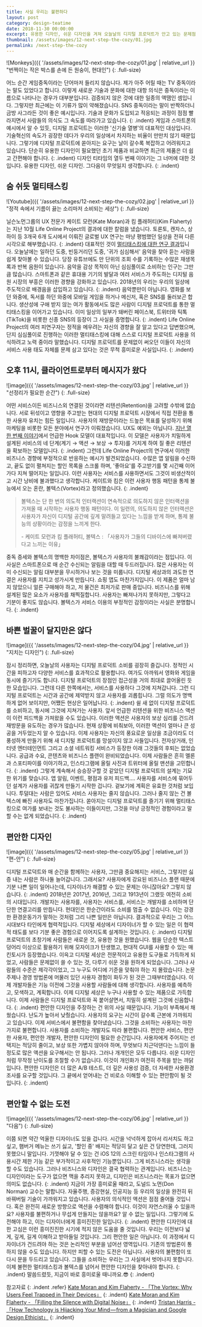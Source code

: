 ```yaml
---
title: 사실 우리는 불편하다
layout: post
category: design-teatime
date: 2018-11-30 00:00:00
excerpt: 유용한 디자인, 쉬운 디자인을 겨쳐 오늘날의 디지털 프로덕트가 안고 있는 문제점을 편안한 디자인이 해결책이 됩니다.
thumbnail: /assets/images/12-next-step-the-cozy/01.jpg
permalink: /next-step-the-cozy
---
```


![Monkeys]({{ '/assets/images/12-next-step-the-cozy/01.jpg' | relative_url }} "번쩍이는 작은 박스를 손에 든 원숭이, 현대인")
{: .full-size}

어느 순간 게임중독이라는 단어마저 들리지 않습니다. 제가 아주 어릴 때는 TV 중독이라는 말도 있었다고 합니다. 이렇게 새로운 기술과 문화에 대한 대항 의식은 중독이라는 이름으로 나타나는 경우가 대부분입니다. 검증되지 않은 것에 대한 일종의 액땜인 셈입니다. 그렇지만 최근에는 이 기류가 많이 약해졌습니다. SNS 중독이라는 말이 반짝하더니 금방 사그라든 것이 좋은 예시입니다. 기술과 문화가 도입되고 적응되는 과정이 점점 빨라지면서 사람들의 의식도 그 속도를 따라가고 있습니다.
{: .indent}
게임과 스마트폰의 예시에서 알 수 있듯, 디지털 프로덕트는 이러한 '신기술 열병'의 대표적인 대상입니다. 기술혁신의 속도가 굉장한 데다가 우리의 일상에서 차지하는 비율이 만만치 않기 때문입니다. 그렇기에 디지털 프로덕트에 쏟아지는 요구는 날이 갈수록 복잡하고 어려워지고 있습니다. 단순히 유용한 디자인이 필요했던 초기 제품과 비교하면 최근의 제품은 더 쉽고 간편해야 합니다.
{: .indent}
디자인 티타임의 열두 번째 이야기는 그 너머에 대한 것입니다. 유용한 디자인, 쉬운 디자인. 그다음이 무엇일지 생각합니다.
{: .indent}

## 숨 쉬듯 멀티태스킹

![Youtube]({{ '/assets/images/12-next-step-the-cozy/02.jpg' | relative_url }} "정적 속에서 기름이 끓는 소리마저 소비되는 세상")
{: .full-size}

닐슨노먼그룹의 UX 전문가 케이트 모런(Kate Moran)과 킴 플래허티(Kim Flaherty)는 지난 10월 Life Online Project의 결과에 대한 칼럼을 냈습니다. 토론토, 캔자스, 상하이 등 3개국 6개 도시에서 이뤄진 글로벌 UX 연구는 마냥 평범했던 일상을 전혀 다른 시각으로 해부했습니다.
{: .indent}
대표적인 것이 [멀티태스킹에 대한 연구 결과](https://www.nngroup.com/articles/filling-silence-digital-noise/)입니다. 오늘날에는 일하던 도중, 빈둥거리던 도중, '귀가 심심해서' 음악을 찾아 듣는 사람을 쉽게 찾아볼 수 있습니다. 당장 유튜브에도 만 단위의 조회 수를 기록하는 수많은 재생목록과 반복 음원이 있습니다. 음악을 감상 목적이 아닌 심심풀이로 소비하는 인구는 그만큼 많습니다. 스마트폰과 같은 휴대용 기기의 발달과 여러 서비스가 주도하는 디지털 음원 시장의 부흥은 이러한 경향을 강화하고 있습니다. 2018년의 우리는 우리의 일상에 주도적으로 배경음을 삽입하고 있습니다.
{: .indent}
음악뿐만이 아닙니다. 영화를 보던 와중에, 독서를 하던 와중에 모바일 게임을 하거나 메신저, 혹은 SNS를 둘러보곤 합니다. 생산성에 구애 받지 않는 여가 활동에서도 많은 사람이 디지털 프로덕트를 통한 멀티태스킹을 이어가고 있습니다. 이미 일상의 일부가 돼버린 페이스북, 트위터와 틱톡(TikTok)을 비롯한 신종 SNS의 등장이 그 사실을 증명합니다.
{: .indent}
Life Online Project의 여러 피연구자는 정적을 메우려는 자신의 경향을 잘 알고 있다고 답변했으며, 단지 심심풀이로 진행하는 이러한 멀티태스킹에 대해 스스로 디지털 프로덕트 사용을 의식하려고 노력 중이라 말했습니다. 디지털 프로덕트를 문제없이 써오던 이들이 자신의 서비스 사용 태도 자체를 문제 삼고 있다는 것은 무척 흥미로운 사실입니다.
{: .indent}

## 오후 11시, 클라이언트로부터 메시지가 왔다

![image]({{ '/assets/images/12-next-step-the-cozy/03.jpg' | relative_url }} "선정리가 필요한 순간")
{: .full-size}

어떤 서비스이든 비즈니스외 연결된 것이라면 리텐션(Retention)을 고려할 수밖에 없습니다. 서로 뒤섞이고 영향을 주고받는 현대의 디지털 프로덕트 시장에서 직접 전환을 통한 사용자 유치는 힘든 일입니다. 사용자의 재방문이라는 드높은 목표를 달성하기 위해 마케팅을 비롯한 모든 분야에서 연구가 이뤄졌습니다. UX도 예외는 아닙니다. [지난 열한 번째 이야기](https://dewberry9.github.io/talk-with-microcopy)에서 언급한 Hook 모델이 대표적입니다. 이 모델은 사용자가 치밀하게 설계된 서비스의 네 단계(계기 → 액션 → 보상 → 투자)를 거치게 하여 질 좋은 리텐션을 확보하는 모델입니다.
{: .indent}
그런데 Life Online Project의 연구에서 이러한 비즈니스 경향에 부정적으로 반응하는 예시가 발견되었습니다. 수많은 앱 알림을 수신하고, 끝도 없이 펼쳐지는 할인 목록을 스크롤 하며, '좋아요'를 주고받기를 몇 시간째 이어가다 지쳐 떨어지는 일입니다. 이런 사용자는 서비스를 사용하면서도 그것이 비생산적이고 시간 낭비에 불과했다고 생각합니다. 케이트와 킴은 이런 사용자 행동 패턴을 통제 불능에서 오는 혼란, 볼텍스(Vortex)라고 정의했습니다.
{: .indent}

> 볼텍스는 단 한 번의 의도적 인터랙션이 연속적으로 의도하지 않은 인터랙션을 가져올 때 시작하는 사용자 행동 패턴이다. 이 일련의, 의도하지 않은 인터랙션은 사용자가 자신이 디지털 공간에 깊게 말려들고 있다는 느낌을 받게 하며, 통제 불능의 상황이라는 감정을 느끼게 한다.
>
> -&nbsp;케이트 모런과 킴 플래허티, 볼텍스 : 「사용자가 그들의 디바이스에 빠져버렸다고 느끼는 이유」

중독 증세와 볼텍스의 명백한 차이점은, 볼텍스가 사용자의 불쾌감이라는 점입니다. 이 사실은 스마트폰으로 매 순간 수신되는 알림을 대할 때 두드러집니다. 많은 사용자는 이미 수신되는 알림 대부분을 무시하거나 보는 것을 미룹니다. 디지털 세상과의 과도한 연결은 사용자를 지치고 성가시게 만듭니다. 쇼핑 앱도 마찬가지입니다. 이 제품은 얼마 남지 않았으니 얼른 구매해야 하고, 저 물건은 최저가로 판매 중입니다. 비즈니스를 위해 설계된 많은 요소가 사용자를 채찍질합니다. 사용자는 빠져나가지 못하지만, 그렇다고 기분이 좋지도 않습니다. 볼텍스가 서비스 이용의 부정적인 감정이라는 사실은 분명합니다.
{: .indent}

## 바쁜 벌꿀이 달지만은 않다

![image]({{ '/assets/images/12-next-step-the-cozy/04.jpg' | relative_url }} "지치는 디자인")
{: .full-size}

잠시 정리하면, 오늘날의 사용자는 디지털 프로덕트 소비를 굉장히 즐깁니다. 정적인 시간을 피하고자 다양한 서비스를 효과적으로 활용합니다. 여가도 아까워서 영화와 게임을 동시에 즐기기도 합니다. 디지털 프로덕트의 장점인 접근성을 거의 최대로 끌어올린 듯한 모습입니다. 그런데 다른 한쪽에서는, 서비스를 사용하다 그것에 지쳐갑니다. 그런 디지털 프로덕트는 시간과 공간에 제약받지 않고 사용자를 괴롭힙니다. 그럴 의도가 명백하게 없어 보이지만, 어쨌든 현상은 일어납니다.
{: .indent}
쉴 새 없이 디지털 프로덕트를 소비하고, 동시에 그것에 지쳐가는 사용자. 앞서 언급한 리텐션을 위한 비즈니스 액션이 이런 피드백을 가져왔을 수도 있습니다. 이러한 액션은 사용자의 보상 심리를 건드려 재방문을 유도하는 경우가 많습니다. 현재 상황에 비춰보아, 이러한 액션이 얼마나 큰 성공을 거두었는지 알 수 있습니다. 이제 사용자는 자신의 풍요로운 일상을 조금이라도 더 풍성하게 만들기 위해 새 디지털 프로덕트를 망설이지 않고 사들입니다. 전자상거래, 인터넷 엔터테인먼트 그리고 소셜 네트워킹 서비스가 등장한 이래 그것들의 후퇴는 없었습니다. 공급과 수요, 콘텐츠와 비즈니스 플랜이 완비되었습니다. 이제 사람들은 흔히 멜론과 스포티파이를 이야기하고, 인스타그램에 올릴 사진과 트위터에 올릴 맨션을 고민합니다.
{: .indent}
그렇게 계속해서 승승장구할 것 같았던 디지털 프로덕트의 설계는 기묘한 위기를 맞습니다. 앱 알림, 이벤트, 평점과 유저 피드백…. 사용자를 서비스에 묶어두던 설계가 사용자를 귀찮게 만들기 시작한 겁니다. 겉보기에 계획은 유효한 것처럼 보입니다. 투덜대는 사람은 있어도 서비스 사용자는 줄지 않습니다. 그러나 줄지 않는 건 볼텍스에 빠진 사용자도 마찬가집니다. 쏟아지는 디지털 프로덕트를 즐기기 위해 멀티태스킹으로 여가를 보내는 것도 불사하는 이들이지만, 그것을 마냥 긍정적인 경험이라고 말할 수는 없게 되었습니다.
{: .indent}

## 편안한 디자인

![image]({{ '/assets/images/12-next-step-the-cozy/05.jpg' | relative_url }} "편-안")
{: .full-size}

디지털 프로덕트와 매 순간을 함께하는 사용자, 그만큼 중요해지는 서비스, 그렇지만 싫증 내는 사람은 하나둘 늘어갑니다. 그래서요? 사용자에게 강요된 비즈니스 플랜 때문에 기분 나쁜 일이 일어나는데, 디자이너가 해결할 수 있는 문제는 아니잖아요? 그렇지 않습니다.
{: .indent}
2018년은 2017년, 2016년, 그리고 1913년이 그랬듯 여전히 소비의 시대입니다. 개발자는 사용자를, 사용자는 서비스를, 서비스는 개발자를 소비하며 단단한 연결고리를 만듭니다. 현대인은 한순간이라도 소비를 멈출 수 없습니다. 이는 강경한 환경운동가가 말하는 것처럼 그리 나쁜 일만은 아닙니다. 결과적으로 우리는 그 어느 시대보다 타인에게 협력적입니다. 디지털 세상에서 디자이너가 할 수 있는 일은 이 협력적 태도를 보다 기분 좋은 경험으로 이어지도록 설계하는 것입니다.
{: .indent}
디지털 프로덕트의 초창기에 사람들은 새로운 것, 유용한 것을 원했습니다. 웹을 단순한 텍스트 덩어리 이상으로 활용하기 위해 모자이크가 탄생했고, 현대적 GUI를 사용할 수 있는 매킨토시가 등장했습니다. 이윽고 디지털 세상은 전문적이고 유용한 도구들로 가득하게 되었고, 사람들은 문제없이 쓸 수 있는 것, 다루기 쉬운 것을 원하게 되었습니다. 그러나 사람들의 수준은 제각각이었고, 그 누구도 어디에 기준을 맞춰야 하는 지 몰랐습니다. 논문 주제나 경영 방법론에 머물러 있던 사용자 경험이 화두가 된 것은 그때부터였습니다. 이제 개발자들은 기능 이전에 그것을 사용할 사람들에 대해 생각합니다. 사용자를 예측하고, 모색하고, 계획합니다. 이제 디지털 세상은 누구나 사용할 수 있는 제품으로 가득합니다. 이제 사람들은 디지털 프로덕트와 꼭 붙어살면서, 치밀히 설계된 그것에 신음합니다.
{: .indent}
편안한 디자인을 주장하는 건 위의 사실 때문입니다. 기능이 부족해서 채웠습니다. 난도가 높아서 낮췄습니다. 사용자의 요구는 시간이 갈수록 근본에 가까워지고 있습니다. 이제 서비스에서 불편함을 찾아냈습니다. 그것을 소비하는 사용자는 마찬가지로 불편합니다. 사용자를 소비하는 개발자도 따라 불편합니다. 편안한 서비스, 편안한 사용자, 편안한 개발자, 편안한 디자인이 필요한 순간입니다. 사용자에게 주어지는 선택지는 적당히 줄이고, 보상 또한 가볍지 않아야 하며, 무엇보다 치근덕댄다는 느낌이 들 정도로 많은 액션을 요구해서는 안 됩니다. 그러나 개개인은 모두 다릅니다. 쉬운 디자인처럼 무작정 난이도를 조절할 수가 없습니다. 이것이 개인화가 여전히 주목을 받는 까닭입니다. 편안한 디자인은 더 많은 A/B 테스트, 더 깊은 사용성 검증, 더 자세한 사용환경 조사를 요구할 것입니다. 그 끝에서 얻어내는 건 비로소 이해할 수 있는 편안함이 될 것입니다.
{: .indent}

## 편안할 수 없는 도전

![image]({{ '/assets/images/12-next-step-the-cozy/06.jpg' | relative_url }} "다음")
{: .full-size}

이쯤 되면 약간 억울한 디자이너도 있을 겁니다. 시간을 넉넉하게 잡아서 리서치도 하고 싶고, 햄버거 메뉴는 쓰기 싫고, '할인 중' 배지는 적당히 달고 싶은 건 당연한데, 그러지 못했으니 말입니다. 기껏해야 달 수 있는 건 iOS 12의 스크린 타임이나 인스타그램의 사용시간 제한 기능 같은 부가적이고 사후적인 기능뿐입니다. 그게 비즈니스라는 생각을 할 수도 있습니다. 그러나 비즈니스와 디자인은 결국 협력하는 관계입니다. 비즈니스는 디자인이라는 도구가 없으면 맥을 추리지 못하고, 디자인은 비즈니스라는 목표가 없으면 의미도 없습니다.
{: .indent}
지금이 가장 흥미로울 때라고, 도널드 노먼(Don Norman) 교수는 말합니다. 자율주행, 증강현실, 인공지능 등 우리의 일상을 완전히 뒤바꿔버릴 기술이 가까워지고 있습니다. 사용자의 의식적인 액션은 점점 줄어들 것입니다. 혹은 완전히 새로운 방향으로 액션을 수렴해야 합니다. 이것이 자연스러울 수 있을까요? 사용자를 불편하거나 무섭게 만들지는 않을까요? 알 수 없는 일입니다. 그렇기에 도전해야 하고, 이는 디자이너에게 흥미진진한 일입니다.
{: .indent}
편안한 디자인에 대한 고심은 이런 흥미진진한 시기에 적지 않은 도움을 줄 것입니다. 우리는 이전보다 넓게, 깊게, 길게 이해하고 받아들일 것입니다. 그리 편안한 일은 아닙니다. 이 과정에서 디자이너가 건드려야 하는 것은 논리적인 부분을 넘어선 영역입니다. 기존의 방법론이 통하지 않을 수도 있습니다. 하지만 피할 수 있는 도전은 아닙니다. 사용자의 불편함이 또다시 문을 두드리고 있습니다. 그들을 소비하는 우리는 그 사실에서 벗어나지 못합니다. 이제 불편한 멀티태스킹과 볼텍스를 넘어서 편안한 디자인을 찾아내야 합니다.
{: .indent}
말씀드렸듯, 지금이 바로 흥미로울 때니까요.😎
{: .indent}

참고자료
{: .indent .refer}
[Kate Moran and Kim Flaherty - 「The Vortex: Why Users Feel Trapped in Their Devices」](https://www.nngroup.com/articles/device-vortex/)
{: .indent}
[Kate Moran and Kim Flaherty - 「Filling the Silence with Digital Noise」](https://www.nngroup.com/articles/filling-silence-digital-noise/)
{: .indent}
[Tristan Harris - 「How Technology is Hijacking Your Mind — from a Magician and Google Design Ethicist」](https://medium.com/thrive-global/how-technology-hijacks-peoples-minds-from-a-magician-and-google-s-design-ethicist-56d62ef5edf3)
{: .indent}
